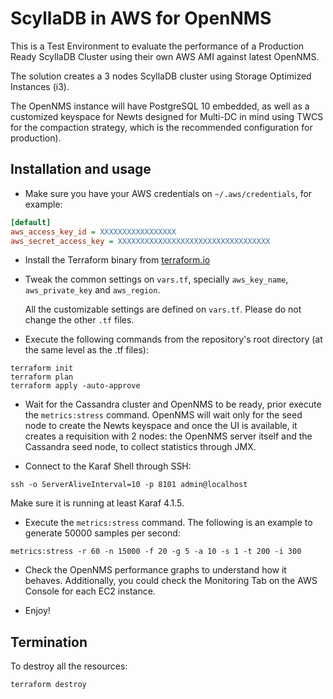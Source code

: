 # ScyllaDB in AWS for OpenNMS

This is a Test Environment to evaluate the performance of a Production Ready ScyllaDB Cluster using their own AWS AMI against latest OpenNMS.

The solution creates a 3 nodes ScyllaDB cluster using Storage Optimized Instances (i3).

The OpenNMS instance will have PostgreSQL 10 embedded, as well as a customized keyspace for Newts designed for Multi-DC in mind using TWCS for the compaction strategy, which is the recommended configuration for production).

## Installation and usage

* Make sure you have your AWS credentials on `~/.aws/credentials`, for example:

```ini
[default]
aws_access_key_id = XXXXXXXXXXXXXXXXX
aws_secret_access_key = XXXXXXXXXXXXXXXXXXXXXXXXXXXXXXXXXX
```

* Install the Terraform binary from [terraform.io](https://www.terraform.io)

* Tweak the common settings on `vars.tf`, specially `aws_key_name`, `aws_private_key` and `aws_region`.

  All the customizable settings are defined on `vars.tf`. Please do not change the other `.tf` files.

* Execute the following commands from the repository's root directory (at the same level as the .tf files):

```shell
terraform init
terraform plan
terraform apply -auto-approve
```

* Wait for the Cassandra cluster and OpenNMS to be ready, prior execute the `metrics:stress` command. OpenNMS will wait only for the seed node to create the Newts keyspace and once the UI is available, it creates a requisition with 2 nodes: the OpenNMS server itself and the Cassandra seed node, to collect statistics through JMX.

* Connect to the Karaf Shell through SSH:

```shell
ssh -o ServerAliveInterval=10 -p 8101 admin@localhost
```

  Make sure it is running at least Karaf 4.1.5.

* Execute the `metrics:stress` command. The following is an example to generate 50000 samples per second:

```shell
metrics:stress -r 60 -n 15000 -f 20 -g 5 -a 10 -s 1 -t 200 -i 300
```

* Check the OpenNMS performance graphs to understand how it behaves. Additionally, you could check the Monitoring Tab on the AWS Console for each EC2 instance.

* Enjoy!

## Termination

To destroy all the resources:

```shell
terraform destroy
```
